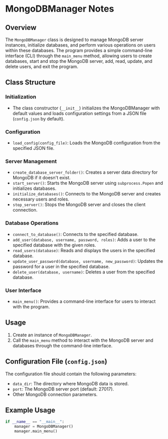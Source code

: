 # MongoDBManager Notes

## Overview
The `MongoDBManager` class is designed to manage MongoDB server instances, initialize databases, and perform various operations on users within these databases. The program provides a simple command-line interface (CLI) through the `main_menu` method, allowing users to create databases, start and stop the MongoDB server, add, read, update, and delete users, and exit the program.

## Class Structure
### Initialization
- The class constructor (`__init__`) initializes the MongoDBManager with default values and loads configuration settings from a JSON file (`config.json` by default).

### Configuration
- `load_config(config_file)`: Loads the MongoDB configuration from the specified JSON file.

### Server Management
- `create_database_server_folder()`: Creates a server data directory for MongoDB if it doesn't exist.
- `start_server()`: Starts the MongoDB server using `subprocess.Popen` and initializes databases.
- `initialize_databases()`: Connects to the MongoDB server and creates necessary users and roles.
- `stop_server()`: Stops the MongoDB server and closes the client connection.

### Database Operations
- `connect_to_database()`: Connects to the specified database.
- `add_user(database, username, password, roles)`: Adds a user to the specified database with the given roles.
- `read_users(database)`: Reads and displays the users in the specified database.
- `update_user_password(database, username, new_password)`: Updates the password for a user in the specified database.
- `delete_user(database, username)`: Deletes a user from the specified database.

### User Interface
- `main_menu()`: Provides a command-line interface for users to interact with the program.

## Usage
1. Create an instance of `MongoDBManager`.
2. Call the `main_menu` method to interact with the MongoDB server and databases through the command-line interface.

## Configuration File (`config.json`)
The configuration file should contain the following parameters:
- `data_dir`: The directory where MongoDB data is stored.
- `port`: The MongoDB server port (default: 27017).
- Other MongoDB connection parameters.

## Example Usage
```python
if __name__ == "__main__":
    manager = MongoDBManager()
    manager.main_menu()
